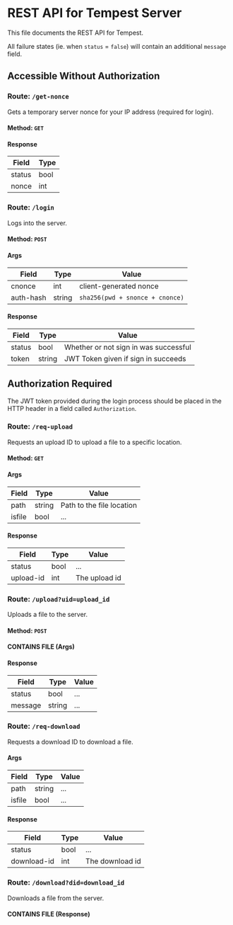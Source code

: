 # REST API for Tempest Server

This file documents the REST API for Tempest.

All failure states (ie. when `status` = `false`) will contain an additional
`message` field.

## Accessible Without Authorization

### Route: `/get-nonce`

Gets a temporary server nonce for your IP address (required for login).

#### Method: `GET`

#### Response

| Field | Type |
| ----- | ---- |
| status | bool |
| nonce | int |

### Route: `/login`

Logs into the server.

#### Method: `POST`

#### Args

| Field | Type | Value |
| ----- | ---- | ----- |
| cnonce | int | client-generated nonce |
| auth-hash | string | `sha256(pwd + snonce + cnonce)` |

#### Response

| Field | Type | Value |
| ----- | ---- | ----- |
| status | bool | Whether or not sign in was successful |
| token | string | JWT Token given if sign in succeeds |

## Authorization Required

The JWT token provided during the login process should be placed in the HTTP
header in a field called `Authorization`.

### Route: `/req-upload`

Requests an upload ID to upload a file to a specific location.

#### Method: `GET`

#### Args

| Field | Type | Value |
| ----- | ---- | ----- |
| path | string | Path to the file location |
| isfile | bool | ... |

#### Response 

| Field | Type | Value |
| ----- | ---- | ----- |
| status | bool | ... |
| upload-id | int | The upload id |

### Route: `/upload?uid=upload_id`

Uploads a file to the server.

#### Method: `POST`

#### CONTAINS FILE (Args)

#### Response

| Field | Type | Value |
| ----- | ---- | ----- |
| status | bool | ... |
| message | string | ... |

### Route: `/req-download`

Requests a download ID to download a file.

#### Args

| Field | Type | Value |
| ----- | ---- | ----- |
| path | string | ... |
| isfile | bool | ... |

#### Response

| Field | Type | Value |
| ----- | ---- | ----- |
| status | bool | ... |
| download-id | int | The download id |

### Route: `/download?did=download_id`

Downloads a file from the server.

#### CONTAINS FILE (Response)

